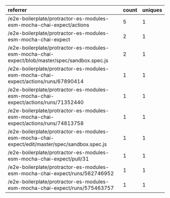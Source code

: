 | referrer                                                                                      | count | uniques |
| :-------------------------------------------------------------------------------------------- | :---- | :------ |
| /e2e-boilerplate/protractor-es-modules-esm-mocha-chai-expect/actions                          | 5     | 1       |
| /e2e-boilerplate/protractor-es-modules-esm-mocha-chai-expect                                  | 2     | 1       |
| /e2e-boilerplate/protractor-es-modules-esm-mocha-chai-expect/blob/master/spec/sandbox.spec.js | 2     | 1       |
| /e2e-boilerplate/protractor-es-modules-esm-mocha-chai-expect/actions/runs/67890414            | 1     | 1       |
| /e2e-boilerplate/protractor-es-modules-esm-mocha-chai-expect/actions/runs/71352440            | 1     | 1       |
| /e2e-boilerplate/protractor-es-modules-esm-mocha-chai-expect/actions/runs/74813758            | 1     | 1       |
| /e2e-boilerplate/protractor-es-modules-esm-mocha-chai-expect/edit/master/spec/sandbox.spec.js | 1     | 1       |
| /e2e-boilerplate/protractor-es-modules-esm-mocha-chai-expect/pull/31                          | 1     | 1       |
| /e2e-boilerplate/protractor-es-modules-esm-mocha-chai-expect/runs/562746952                   | 1     | 1       |
| /e2e-boilerplate/protractor-es-modules-esm-mocha-chai-expect/runs/575463757                   | 1     | 1       |